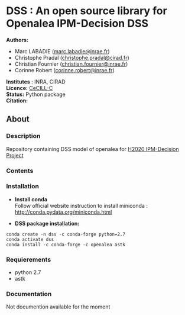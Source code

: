 # DSS : An open source library for Openalea IPM-Decision DSS

**Authors:** 
* Marc LABADIE (marc.labadie@inrae.fr)
* Christophe Pradal (christophe.pradal@cirad.fr)
* Christian Fournier (christian.fournier@inrae.fr) 
* Corinne Robert (corinne.robert@inrae.fr)

**Institutes** : INRA, CIRAD  
**Licence:** [CeCILL-C](https://raw.githubusercontent.com/H2020-IPM-openalea/DSS/master/LICENSE.txt)  
**Status:** Python package  
**Citation:**

## About

### Description

Repository containing DSS model of openalea for [H2020 IPM-Decision Project](https://www.ipmdecisions.net/) 

### Contents

### Installation

* **Install conda**  
Follow official website instruction to install miniconda : http://conda.pydata.org/miniconda.html

* **DSS package installation:**

```
conda create -n dss -c conda-forge python=2.7
conda activate dss
conda install -c conda-forge -c openalea astk  
```

### Requierements
* python 2.7 
* astk

### Documentation

Not documention available for the moment


